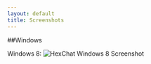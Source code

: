 ```yaml
---
layout: default
title: Screenshots
---
```


##Windows

Windows 8:
![HexChat Windows 8 Screenshot](http://i.imgur.com/dvFyIWD.png)
